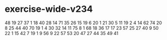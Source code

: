 # exercise-wide-v234
48
19
27
37
1
18
40
28
14
71
35
26
15
19
6
20
1
21
30
5
11
19
2
4
14
62
74
20
8
25
44
40
70
19
1
4
30
32
14
11
75
8
1
68
18
36
17
17
23
57
25
27
40
9
50
22
1
15
42
7
19
1
9
56
9
22
57
53
20
47
27
44
35
49
41
